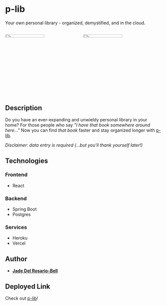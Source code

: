 # p-lib
Your own personal library - organized, demystified, and in the cloud.

## 

<img width="50%" height="5%" src="https://user-images.githubusercontent.com/60476965/159123090-f61b2945-c375-4c3f-a773-e2887e9e29b7.png"></img><img width="50%" height="5%" src="https://user-images.githubusercontent.com/60476965/159123356-c88bafa8-a659-4a3e-98df-684b2c5be223.png"></img>

## Description

Do you have an ever-expanding and unwieldy personal library in your home? For those people who say *"I have that book somewhere around here..."* Now you can find *that book* faster and stay organized longer with [p-lib](https://p-lib.vercel.app/). 

*Disclaimer: data entry is required (...but you'll thank yourself later!)*

## Technologies

### Frontend

* React

### Backend

* Spring Boot
* Postgres

### Services

* Heroku
* Vercel

## Author

* **[Jade Del Rosario-Bell](https://github.com/jadedrb)** 


## Deployed Link 

Check out [p-lib](https://p-lib.vercel.app/)!

